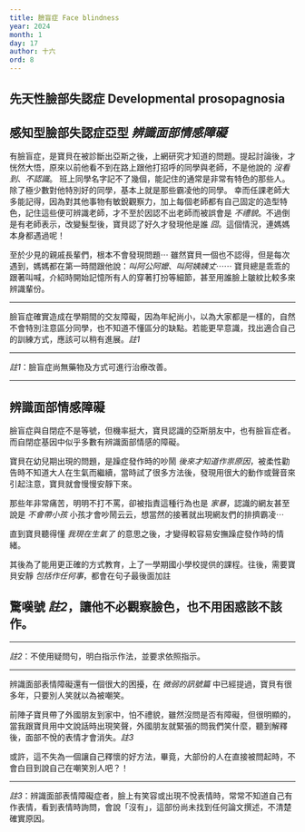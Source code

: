 ```yaml
---
title: 臉盲症 Face blindness
year: 2024
month: 1
day: 17
author: 十六
ord: 8
---
```


## 先天性臉部失認症 Developmental prosopagnosia
## 感知型臉部失認症亞型 _辨識面部情感障礙_

有臉盲症，是寶貝在被診斷出亞斯之後，上網研究才知道的問題。提起討論後，才恍然大悟，原來以前他看不到在路上跟他打招呼的同學與老師，不是他說的 _沒看到_、_不認識_。
班上同學名字記不了幾個，能記住的通常是非常有特色的那些人。除了極少數對他特別好的同學，基本上就是那些霸凌他的同學。
幸而任課老師大多能記得，因為對其他事物有敏銳觀察力，加上每個老師都有自己固定的造型特色，記住這些便可辨識老師，才不至於因認不出老師而被誤會是 _不禮貌_。不過倒是有老師表示，改變髮型後，寶貝認了好久才發現他是誰 _囧_。這個情況，連媽媽本身都遇過呢！

至於少見的親戚長輩們，根本不會發現問題⋯
雖然寶貝一個也不認得，但是每次遇到，媽媽都在第一時間跟他說：_叫阿公阿嬤_、_叫阿姨姨丈_⋯⋯ 寶貝總是乖乖的跟著叫喊，介紹時開始記憶所有人的穿著打扮等細節，甚至用誰臉上皺紋比較多來辨識輩份。

---

臉盲症確實造成在學期間的交友障礙，因為年紀尚小，以為大家都是一樣的，自然不會特別注意區分同學，也不知道不懂區分的缺點。若能更早意識，找出適合自己的訓練方式，應該可以稍有進展。_註1_

---

_註1_：臉盲症尚無藥物及方式可進行治療改善。

---

## 辨識面部情感障礙

臉盲症與自閉症不是等號，但機率挺大，寶貝認識的亞斯朋友中，也有臉盲症者。
而自閉症基因中似乎多數有辨識面部情感的障礙。

寶貝在幼兒期出現的問題，是躁症發作時的吵鬧 _後來才知道作祟原因_，被柔性勸告時不知道大人在生氣而繼續，當時試了很多方法後，發現用很大的動作或聲音來引起注意，寶貝就會慢慢安靜下來。

那些年非常痛苦，明明不打不罵，卻被指責這種行為也是 _家暴_，認識的網友甚至說是 _不會帶小孩_ 小孩才會吵鬧云云，想當然的接著就出現網友們的排擠霸凌⋯ 

直到寶貝聽得懂 _我現在生氣了_ 的意思之後，才變得較容易安撫躁症發作時的情緒。

其後為了能用更正確的方式教育，上了一學期國小學校提供的課程。往後，需要寶貝安靜 _包括作任何事_，都會在句子最後面加註 
## 驚嘆號 _註2_，讓他不必觀察臉色，也不用困惑該不該作。

---

_註2_：不使用疑問句，明白指示作法，並要求依照指示。

---

辨識面部表情障礙還有一個很大的困擾，在 _微弱的訊號篇_ 中已經提過，寶貝有很多年，只要別人笑就以為被嘲笑。

前陣子寶貝帶了外國朋友到家中，怕不禮貌，雖然沒問是否有障礙，但很明顯的，當我跟寶貝用中文說話時出現笑聲，外國朋友就緊張的問我們笑什麼，聽到解釋後，面部不悅的表情才會消失。_註3_

或許，這不失為一個讓自己釋懷的好方法，畢竟，大部份的人在直接被問起時，不會白目到說自己在嘲笑別人吧？！

---

_註3_：辨識面部表情障礙症者，臉上有笑容或出現不悅表情時，常常不知道自己有作表情，看到表情時詢問，會說「沒有」，這部份尚未找到任何論文撰述，不清楚確實原因。